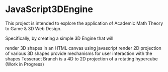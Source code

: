 # JavaScript3DEngine

This project is intended to explore the application of Academic Math Theory to Game & 3D Web Design.

Specifically, by creating a simple 3D Engine that will

render 3D shapes in an HTML canvas using javascript
render 2D projection of various 3D shapes
provide mechanisms for user interaction with the shapes
Tesseract Branch is a 4D to 2D projection of a rotating hypercube (Work in Progress)
